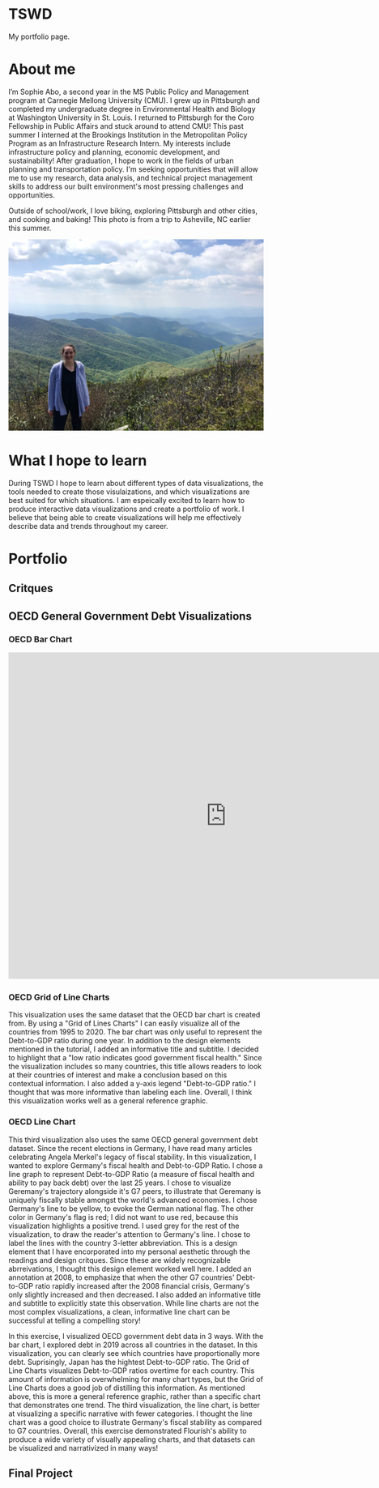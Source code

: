 # TSWD
My portfolio page. 

# About me
I’m Sophie Abo, a second year in the MS Public Policy and Management program at Carnegie Mellong University (CMU). I grew up in Pittsburgh and completed my undergraduate degree in Environmental Health and Biology at Washington University in St. Louis. I returned to Pittsburgh for the Coro Fellowship in Public Affairs and stuck around to attend CMU! This past summer I interned at the Brookings Institution in the Metropolitan Policy Program as an Infrastructure Research Intern. My interests include infrastructure policy and planning, economic development, and sustainability! After graduation, I hope to work in the fields of urban planning and transportation policy. I'm seeking opportunities that will allow me to use my research, data analysis, and technical project management skills to address our built environment's most pressing challenges and opportunities.

Outside of school/work, I love biking, exploring Pittsburgh and other cities, and cooking and baking! This photo is from a trip to Asheville, NC earlier this summer.

![Craggy Gardesn Asheville, NC](Asheville.jpeg)

# What I hope to learn 
During TSWD I hope to learn about different types of data visualizations, the tools needed to create those visulaizations, and which visualizations are best suited for which situations. I am espeically excited to learn how to produce interactive data visualizations and create a portfolio of work. I believe that being able to create visualizations will help me effectively describe data and trends throughout my career. 


# Portfolio

## Critques


## OECD General Government Debt Visualizations
### OECD Bar Chart
<iframe src="https://data.oecd.org/chart/6vsQ" width="860" height="645" style="border: 0" mozallowfullscreen="true" webkitallowfullscreen="true" allowfullscreen="true"><a href="https://data.oecd.org/chart/6vsQ" target="_blank">OECD Chart: General government debt, Total, % of GDP, Annual, 2019</a></iframe>

### OECD Grid of Line Charts
<div class="flourish-embed flourish-chart" data-src="visualisation/7690830"><script src="https://public.flourish.studio/resources/embed.js"></script></div>

This visualization uses the same dataset that the OECD bar chart is created from. By using a "Grid of Lines Charts" I can easily visualize all of the countries from 1995 to 2020. The bar chart was only useful to represent the Debt-to-GDP ratio during one year. In addition to the design elements mentioned in the tutorial, I added an informative title and subtitle. I decided to highlight that a "low ratio indicates good government fiscal health." Since the visualization includes so many countries, this title allows readers to look at their countries of interest and make a conclusion based on this contextual information. I also added a y-axis legend "Debt-to-GDP ratio." I thought that was more informative than labeling each line. Overall, I think this visualization works well as a general reference graphic. 

### OECD Line Chart
<div class="flourish-embed flourish-chart" data-src="visualisation/7699015"><script src="https://public.flourish.studio/resources/embed.js"></script></div>

This third visualization also uses the same OECD general government debt dataset. Since the recent elections in Germany, I have read many articles celebrating Angela Merkel's legacy of fiscal stability. In this visualization, I wanted to explore Germany's fiscal health and Debt-to-GDP Ratio. I chose a line graph to represent Debt-to-GDP Ratio (a measure of fiscal health and ability to pay back debt) over the last 25 years. I chose to visualize Geremany's trajectory alongside it's G7 peers, to illustrate that Geremany is uniquely fiscally stable amongst the world's advanced economies. I chose Germany's line to be yellow, to evoke the German national flag. The other color in Germany's flag is red; I did not want to use red, because this visualization highlights a positive trend. I used grey for the rest of the visualization, to draw the reader's attention to Germany's line. I chose to label the lines with the country 3-letter abbreviation. This is a design element that I have encorporated into my personal aesthetic through the readings and design critques. Since these are widely recognizable abrreivations, I thought this design element worked well here. I added an annotation at 2008, to emphasize that when the other G7 countries' Debt-to-GDP ratio rapidly increased after the 2008 financial crisis, Germany's only slightly increased and then decreased. I also added an informative title and subtitle to explicitly state this observation. While line charts are not the most complex visualizations, a clean, informative line chart can be successful at telling a compelling story!

In this exercise, I visualized OECD government debt data in 3 ways. With the bar chart, I explored debt in 2019 across all countries in the dataset. In this visualization, you can clearly see which countries have proportionally more debt. Suprisingly, Japan has the hightest Debt-to-GDP ratio. The Grid of Line Charts visualizes Debt-to-GDP ratios overtime for each country. This amount of information is overwhelming for many chart types, but the Grid of Line Charts does a good job of distilling this information. As mentioned above, this is more a general reference graphic, rather than a specific chart that demonstrates one trend. The third visualization, the line chart, is better at visualizing a specific narrative with fewer categories. I thought the line chart was a good choice to illustrate Germany's fiscal stability as compared to G7 countries. Overall, this exercise demonstrated Flourish's ability to produce a wide variety of visually appealing charts, and that datasets can be visualized and narrativized in many ways! 

## Final Project

